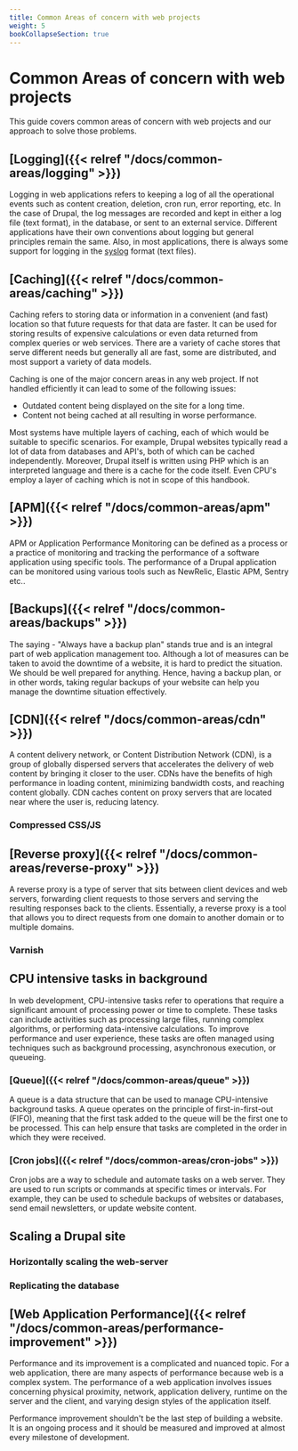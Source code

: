 ```yaml
---
title: Common Areas of concern with web projects
weight: 5
bookCollapseSection: true
---
```


# Common Areas of concern with web projects

This guide covers common areas of concern with web projects and our approach to solve those problems.

## [Logging]({{< relref "/docs/common-areas/logging" >}})

Logging in web applications refers to keeping a log of all the operational events such as content creation, deletion, cron run, error reporting, etc. In the case of Drupal, the log messages are recorded and kept in either a log file (text format), in the database, or sent to an external service. Different applications have their own conventions about logging but general principles remain the same. Also, in most applications, there is always some support for logging in the [syslog](https://en.wikipedia.org/wiki/Syslog) format (text files).

## [Caching]({{< relref "/docs/common-areas/caching" >}})

Caching refers to storing data or information in a convenient (and fast) location so that future requests for that data are faster. It can be used for storing results of expensive calculations or even data returned from complex queries or web services. There are a variety of cache stores that serve different needs but generally all are fast, some are distributed, and most support a variety of data models.

Caching is one of the major concern areas in any web project. If not handled efficiently it can lead to some of the following issues:

- Outdated content being displayed on the site for a long time.
- Content not being cached at all resulting in worse performance.

Most systems have multiple layers of caching, each of which would be suitable to specific scenarios. For example, Drupal websites typically read a lot of data from databases and API's, both of which can be cached independently. Moreover, Drupal itself is written using PHP which is an interpreted language and there is a cache for the code itself. Even CPU's employ a layer of caching which is not in scope of this handbook.

## [APM]({{< relref "/docs/common-areas/apm" >}})

APM or Application Performance Monitoring can be defined as a process or a practice of monitoring and tracking the performance of a software application using specific tools. The performance of a Drupal application can be monitored using various tools such as NewRelic, Elastic APM, Sentry etc..

## [Backups]({{< relref "/docs/common-areas/backups" >}})

The saying - "Always have a backup plan" stands true and is an integral part of web application management too. Although a lot of measures can be taken to avoid the downtime of a website, it is hard to predict the situation. We should be well prepared for anything. Hence, having a backup plan, or in other words, taking regular backups of your website can help you manage the downtime situation effectively.

## [CDN]({{< relref "/docs/common-areas/cdn" >}})

A content delivery network, or Content Distribution Network (CDN), is a group of globally dispersed servers that accelerates the delivery of web content by bringing it closer to the user. CDNs have the benefits of high performance in loading content, minimizing bandwidth costs, and reaching content globally. CDN caches content on proxy servers that are located near where the user is, reducing latency.

### Compressed CSS/JS

## [Reverse proxy]({{< relref "/docs/common-areas/reverse-proxy" >}})

A reverse proxy is a type of server that sits between client devices and web servers, forwarding client requests to those servers and serving the resulting responses back to the clients. Essentially, a reverse proxy is a tool that allows you to direct requests from one domain to another domain or to multiple domains.

### Varnish

## CPU intensive tasks in background

In web development, CPU-intensive tasks refer to operations that require a significant amount of processing power or time to complete. These tasks can include activities such as processing large files, running complex algorithms, or performing data-intensive calculations. To improve performance and user experience, these tasks are often managed using techniques such as background processing, asynchronous execution, or queueing.

### [Queue]({{< relref "/docs/common-areas/queue" >}})

A queue is a data structure that can be used to manage CPU-intensive background tasks. A queue operates on the principle of first-in-first-out (FIFO), meaning that the first task added to the queue will be the first one to be processed. This can help ensure that tasks are completed in the order in which they were received.

### [Cron jobs]({{< relref "/docs/common-areas/cron-jobs" >}})

Cron jobs are a way to schedule and automate tasks on a web server. They are used to run scripts or commands at specific times or intervals. For example, they can be used to schedule backups of websites or databases, send email newsletters, or update website content.

## Scaling a Drupal site

### Horizontally scaling the web-server

### Replicating the database

## [Web Application Performance]({{< relref "/docs/common-areas/performance-improvement" >}})

Performance and its improvement is a complicated and nuanced topic. For a web application, there are many aspects of performance because web is a complex system. The performance of a web application involves issues concerning physical proximity, network, application delivery, runtime on the server and the client, and varying design styles of the application itself.

Performance improvement shouldn't be the last step of building a website. It is an ongoing process and it should be measured and improved at almost every milestone of development.

